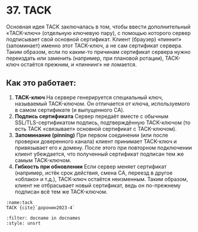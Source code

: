 # 37. TACK

Основная идея TACK заключалась в том, чтобы ввести дополнительный «TACK-ключ» (отдельную ключевую пару), с помощью которого сервер подписывает свой основной сертификат. Клиент (браузер) «пиннит» (запоминает) именно этот TACK-ключ, а не сам сертификат сервера. Таким образом, если по каким-то причинам сертификат сервера нужно переиздать или заменить (например, при плановой ротации), TACK-ключ остаётся прежним, и «пиннинг» не ломается.

## Как это работает:
1. **TACK-ключ**
    На сервере генерируется специальный ключ, называемый TACK-ключом. Он отличается от ключа, используемого в самом сертификате (и выпущенного CA).
2. **Подпись сертификата**
    Сервер передаёт вместе с обычным SSL/TLS-сертификатом подпись, подтверждённую TACK-ключом (то есть TACK «связывает» основной сертификат с TACK-ключом).
3. **Запоминание (pinning)**
    При первом соединении (или после проверки доверенного канала) клиент принимает TACK-ключ и привязывает его к домену. После этого при повторном подключении клиент убеждается, что полученный сертификат подписан тем же самым TACK-ключом.
4. **Гибкость при обновлении**
    Если сервер меняет сертификат (например, истёк срок действия, смена CA, переезд в другое «облако» и т.д.), TACK-ключ остаётся неизменным. Таким образом, клиент не отбрасывает новый сертификат, ведь он по-прежнему подписан всё тем же TACK-ключом.

```{figure} ../images/04_lecture_http_https/page-64.png
:name:tack
TACK {cite}`доронин2023-4`
```

```{bibliography}
:filter: docname in docnames
:style: unsrt
```